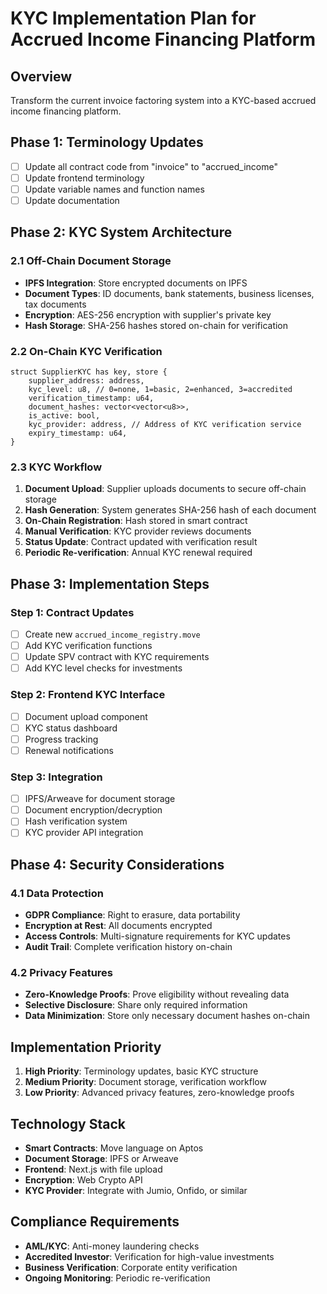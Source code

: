 # KYC Implementation Plan for Accrued Income Financing Platform

## Overview
Transform the current invoice factoring system into a KYC-based accrued income financing platform.

## Phase 1: Terminology Updates
- [ ] Update all contract code from "invoice" to "accrued_income"
- [ ] Update frontend terminology
- [ ] Update variable names and function names
- [ ] Update documentation

## Phase 2: KYC System Architecture

### 2.1 Off-Chain Document Storage
- **IPFS Integration**: Store encrypted documents on IPFS
- **Document Types**: ID documents, bank statements, business licenses, tax documents
- **Encryption**: AES-256 encryption with supplier's private key
- **Hash Storage**: SHA-256 hashes stored on-chain for verification

### 2.2 On-Chain KYC Verification
```move
struct SupplierKYC has key, store {
    supplier_address: address,
    kyc_level: u8, // 0=none, 1=basic, 2=enhanced, 3=accredited
    verification_timestamp: u64,
    document_hashes: vector<vector<u8>>,
    is_active: bool,
    kyc_provider: address, // Address of KYC verification service
    expiry_timestamp: u64,
}
```

### 2.3 KYC Workflow
1. **Document Upload**: Supplier uploads documents to secure off-chain storage
2. **Hash Generation**: System generates SHA-256 hash of each document
3. **On-Chain Registration**: Hash stored in smart contract
4. **Manual Verification**: KYC provider reviews documents
5. **Status Update**: Contract updated with verification result
6. **Periodic Re-verification**: Annual KYC renewal required

## Phase 3: Implementation Steps

### Step 1: Contract Updates
- [ ] Create new `accrued_income_registry.move`
- [ ] Add KYC verification functions
- [ ] Update SPV contract with KYC requirements
- [ ] Add KYC level checks for investments

### Step 2: Frontend KYC Interface
- [ ] Document upload component
- [ ] KYC status dashboard
- [ ] Progress tracking
- [ ] Renewal notifications

### Step 3: Integration
- [ ] IPFS/Arweave for document storage
- [ ] Document encryption/decryption
- [ ] Hash verification system
- [ ] KYC provider API integration

## Phase 4: Security Considerations

### 4.1 Data Protection
- **GDPR Compliance**: Right to erasure, data portability
- **Encryption at Rest**: All documents encrypted
- **Access Controls**: Multi-signature requirements for KYC updates
- **Audit Trail**: Complete verification history on-chain

### 4.2 Privacy Features
- **Zero-Knowledge Proofs**: Prove eligibility without revealing data
- **Selective Disclosure**: Share only required information
- **Data Minimization**: Store only necessary document hashes on-chain

## Implementation Priority
1. **High Priority**: Terminology updates, basic KYC structure
2. **Medium Priority**: Document storage, verification workflow
3. **Low Priority**: Advanced privacy features, zero-knowledge proofs

## Technology Stack
- **Smart Contracts**: Move language on Aptos
- **Document Storage**: IPFS or Arweave
- **Frontend**: Next.js with file upload
- **Encryption**: Web Crypto API
- **KYC Provider**: Integrate with Jumio, Onfido, or similar

## Compliance Requirements
- **AML/KYC**: Anti-money laundering checks
- **Accredited Investor**: Verification for high-value investments
- **Business Verification**: Corporate entity verification
- **Ongoing Monitoring**: Periodic re-verification
